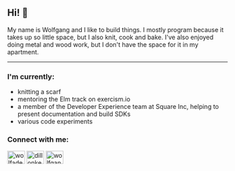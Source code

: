 ## Hi! 👋

My name is Wolfgang and I like to build things. I mostly program because it takes up so little space, but I also knit, cook and bake. I've also enjoyed doing metal and wood work, but I don't have the space for it in my apartment.

---

### I'm currently:
- knitting a scarf
- mentoring the Elm track on exercism.io
- a member of the Developer Experience team at Square Inc, helping to present documentation and build SDKs
- various code experiments

### Connect with me:
<a href="https://twitter.com/wolfadex" target="blank"><img align="center" src="https://cdn.jsdelivr.net/npm/simple-icons@3.0.1/icons/twitter.svg" alt="wolfadex" height="30" width="40" /></a>
<a href="https://linkedin.com/in/twolfgangschuster" target="blank"><img align="center" src="https://cdn.jsdelivr.net/npm/simple-icons@3.0.1/icons/linkedin.svg" alt="dillonkearns" height="30" width="40" /></a>
<a href="wolfgangschuster.wordpress.com/" target="blank"><img align="center" src="https://cdn.jsdelivr.net/npm/simple-icons@3.0.1/icons/wordpress.svg" alt="wolfgangschuster.wordpress.com/" height="30" width="40" /></a>
